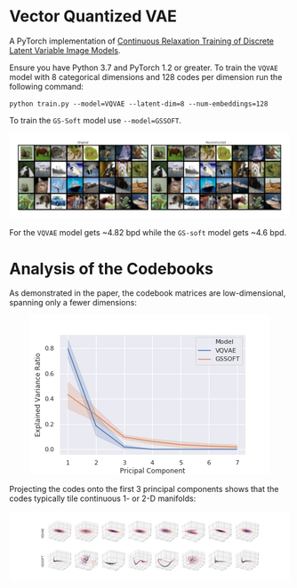 # Vector Quantized VAE
A PyTorch implementation of [Continuous Relaxation Training of Discrete Latent Variable Image Models](http://bayesiandeeplearning.org/2017/papers/54.pdf).

Ensure you have Python 3.7 and PyTorch 1.2 or greater. 
To train the `VQVAE` model with 8 categorical dimensions and 128 codes per dimension 
run the following command:
```
python train.py --model=VQVAE --latent-dim=8 --num-embeddings=128
``` 
To train the `GS-Soft` model use `--model=GSSOFT`.

<p align="center">
    <img src="assets/reconstructions.png?raw=true" alt="VQVAE Reconstructions">
</p>

For the `VQVAE` model gets ~4.82 bpd while the `GS-soft` model gets ~4.6 bpd.

# Analysis of the Codebooks 

As demonstrated in the paper, the codebook matrices are low-dimensional, spanning only a fewer dimensions:

<p align="center">
    <img src="assets/variance_ratio.png?raw=true" alt="Explained Variance Ratio">
</p>

Projecting the codes onto the first 3 principal components shows that the codes typically tile 
continuous 1- or 2-D manifolds:

<p align="center">
    <img src="assets/codebooks.png?raw=true" alt="Codebook principal components">
</p>
